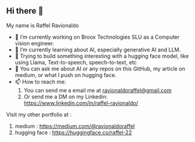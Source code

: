 ## Hi there 👋

My name is Raffel Ravionaldo

- 🏢 I’m currently working on Broox Technologies SLU as a Computer vision engineer.
- 📖 I’m currently learning about AI, especially generative AI and LLM.
- 🔨 Trying to build something interesting with a hugging face model, like using Llama, Text-to-speech, speech-to-text, etc
- 💬 You can ask me about AI or any repos on this GitHub, my article on medium, or what I push on hugging face.
- 📫 How to reach me:
    1. You can send me a email me at ravionaldoraffel@gmail.com
    2. Or send me a DM on my Linkedin: https://www.linkedin.com/in/raffel-ravionaldo/
 
Visit my other portfolio at : 
1. medium : https://medium.com/@ravionaldoraffel
2. hugging face : https://huggingface.co/raffel-22
